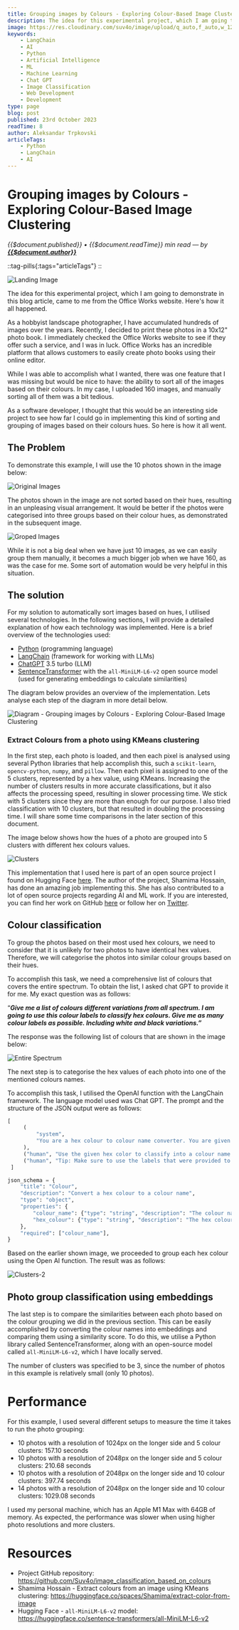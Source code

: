 ```yaml
---
title: Grouping images by Colours - Exploring Colour-Based Image Clustering
description: The idea for this experimental project, which I am going to demonstrate in this blog article, came to me from the Office Works website. Here's how it all happened. As a hobbyist landscape photographer, I have accumulated hundreds of images over the years. Recently, I decided to print these photos in a 10x12" photo book. I immediately checked the Office Works website to see if they offer such a service, and I was in luck. Office Works has an incredible platform that allows customers to easily create photo books using their online editor. While I was able to accomplish what I wanted, there was one feature that I was missing but would be nice to have the ability to sort all of the images based on their colours. In my case, I uploaded 160 images, and manually sorting all of them was a bit tedious.
image: https://res.cloudinary.com/suv4o/image/upload/q_auto,f_auto,w_1200,e_sharpen:100/v1697956564/blog/grouping-images-by-colours/ot79c0slnfykfnvy5i9e
keywords:
    - LangChain
    - AI
    - Python
    - Artificial Intelligence
    - ML
    - Machine Learning
    - Chat GPT
    - Image Classification
    - Web Development
    - Development
type: page
blog: post
published: 23rd October 2023
readTime: 8
author: Aleksandar Trpkovski
articleTags:
    - Python
    - LangChain
    - AI
---
```


# Grouping images by Colours - Exploring Colour-Based Image Clustering

_{{$document.published}} • {{$document.readTime}} min read — by **[{{$document.author}}](/)**_

::tag-pills{:tags="articleTags"}
::

![Landing Image](https://res.cloudinary.com/suv4o/image/upload/q_auto,f_auto,w_750,e_sharpen:100/v1697956564/blog/grouping-images-by-colours/ot79c0slnfykfnvy5i9e.jpg)

The idea for this experimental project, which I am going to demonstrate in this blog article, came to me from the Office Works website. Here's how it all happened.

As a hobbyist landscape photographer, I have accumulated hundreds of images over the years. Recently, I decided to print these photos in a 10x12" photo book. I immediately checked the Office Works website to see if they offer such a service, and I was in luck. Office Works has an incredible platform that allows customers to easily create photo books using their online editor.

While I was able to accomplish what I wanted, there was one feature that I was missing but would be nice to have: the ability to sort all of the images based on their colours. In my case, I uploaded 160 images, and manually sorting all of them was a bit tedious.

As a software developer, I thought that this would be an interesting side project to see how far I could go in implementing this kind of sorting and grouping of images based on their colours hues. So here is how it all went.

## The Problem

To demonstrate this example, I will use the 10 photos shown in the image below:

![Original Images](https://res.cloudinary.com/suv4o/image/upload/q_auto,f_auto,w_750,e_sharpen:100/v1697965697/blog/grouping-images-by-colours/knfc7u1v025fbbuycq2m)

The photos shown in the image are not sorted based on their hues, resulting in an unpleasing visual arrangement. It would be better if the photos were categorised into three groups based on their colour hues, as demonstrated in the subsequent image.

![Groped Images](https://res.cloudinary.com/suv4o/image/upload/q_auto,f_auto,w_750,e_sharpen:100/v1697965670/blog/grouping-images-by-colours/hpepiyqamctzegdz8ttn)

While it is not a big deal when we have just 10 images, as we can easily group them manually, it becomes a much bigger job when we have 160, as was the case for me. Some sort of automation would be very helpful in this situation.

## The solution

For my solution to automatically sort images based on hues, I utilised several technologies. In the following sections, I will provide a detailed explanation of how each technology was implemented. Here is a brief overview of the technologies used:

- [Python](https://www.python.org/) (programming language)
- [LangChain](https://www.langchain.com/) (framework for working with LLMs)
- [ChatGPT](https://chat.openai.com/) 3.5 turbo (LLM)
- [SentenceTransformer](https://www.sbert.net/) with the `all-MiniLM-L6-v2` open source model (used for generating embeddings to calculate similarities)

The diagram below provides an overview of the implementation. Lets analyse each step of the diagram in more detail below.

![Diagram - Grouping images by Colours - Exploring Colour-Based Image Clustering](https://res.cloudinary.com/suv4o/image/upload/q_auto,f_auto,w_750,e_sharpen:100/v1697966006/blog/grouping-images-by-colours/n0d2cdowobpbp6tbk1xb)

### Extract Colours from a photo using KMeans clustering

In the first step, each photo is loaded, and then each pixel is analysed using several Python libraries that help accomplish this, such a `scikit-learn`, `opencv-python`, `numpy`, and `pillow`. Then each pixel is assigned to one of the 5 clusters, represented by a hex value, using KMeans. Increasing the number of clusters results in more accurate classifications, but it also affects the processing speed, resulting in slower processing time. We stick with 5 clusters since they are more than enough for our purpose. I also tried classification with 10 clusters, but that resulted in doubling the processing time. I will share some time comparisons in the later section of this document.

The image below shows how the hues of a photo are grouped into 5 clusters with different hex colours values.

![Clusters](https://res.cloudinary.com/suv4o/image/upload/q_auto,f_auto,w_750,e_sharpen:100/v1697966134/blog/grouping-images-by-colours/mkubxeofuui2juhl3k0y)

This implementation that I used here is part of an open source project I found on Hugging Face [here](https://huggingface.co/spaces/Shamima/extract-color-from-image). The author of the project, Shamima Hossain, has done an amazing job implementing this. She has also contributed to a lot of open source projects regarding AI and ML work. If you are interested, you can find her work on GitHub [here](https://github.com/silvererudite) or follow her on [Twitter](https://twitter.com/ShamimaHossai13).

## Colour classification

To group the photos based on their most used hex colours, we need to consider that it is unlikely for two photos to have identical hex values. Therefore, we will categorise the photos into similar colour groups based on their hues.

To accomplish this task, we need a comprehensive list of colours that covers the entire spectrum. To obtain the list, I asked chat GPT to provide it for me. My exact question was as follows:

“**_Give me a list of colours different variations from all spectrum. I am going to use this colour labels to classify hex colours. Give me as many colour labels as possible. Including white and black variations.”_**

The response was the following list of colours that are shown in the image below:

![Entire Spectrum](https://res.cloudinary.com/suv4o/image/upload/q_auto,f_auto,w_750,e_sharpen:100/v1697966229/blog/grouping-images-by-colours/vtsor7rqjbxno6dux7gf)

The next step is to categorise the hex values of each photo into one of the mentioned colours names.

To accomplish this task, I utilised the OpenAI function with the LangChain framework. The language model used was Chat GPT. The prompt and the structure of the JSON output were as follows:

```python
[
     (
         "system",
         "You are a hex colour to colour name converter. You are given a hex colour and you must return the colour name. The hex colour must belong in one of the following descriptive colour labels: Red, Crimson, Scarlet, Vermilion, Maroon, Rose, Pink, Magenta, Fuchsia, Purple, Lavender, Indigo, Blue, Navy, Azure, Cyan, Teal, Turquoise, Green, Emerald, Lime, Chartreuse, Olive, Yellow, Gold, Amber, Orange, Peach, Apricot, Brown, Sienna, Chocolate, Tan, Beige, Khaki, Gray, Silver, Charcoal, White, Ivory, Cream, Pearl, Platinum, Jet Black, Onyx Black",
     ),
     ("human", "Use the given hex color to classify into a colour name: {input}"),
     ("human", "Tip: Make sure to use the labels that were provided to classify the colour."),
 ]

json_schema = {
    "title": "Colour",
    "description": "Convert a hex colour to a colour name",
    "type": "object",
    "properties": {
        "colour_name": {"type": "string", "description": "The colour name"},
        "hex_colour": {"type": "string", "description": "The hex colour"},
    },
    "required": ["colour_name"],
}
```

Based on the earlier shown image, we proceeded to group each hex colour using the Open AI function. The result was as follows:

![Clusters-2](https://res.cloudinary.com/suv4o/image/upload/q_auto,f_auto,w_750,e_sharpen:100/v1697966349/blog/grouping-images-by-colours/gwpg8rwo4x9gutthnucr)

## Photo group classification using embeddings

The last step is to compare the similarities between each photo based on the colour grouping we did in the previous section. This can be easily accomplished by converting the colour names into embeddings and comparing them using a similarity score. To do this, we utilise a Python library called SentenceTransformer, along with an open-source model called `all-MiniLM-L6-v2`, which I have locally served.

The number of clusters was specified to be 3, since the number of photos in this example is relatively small (only 10 photos).

# Performance

For this example, I used several different setups to measure the time it takes to run the photo grouping:

- 10 photos with a resolution of 1024px on the longer side and 5 colour clusters: 157.10 seconds
- 10 photos with a resolution of 2048px on the longer side and 5 colour clusters: 210.68 seconds
- 10 photos with a resolution of 2048px on the longer side and 10 colour clusters: 397.74 seconds
- 14 photos with a resolution of 2048px on the longer side and 10 colour clusters: 1029.08 seconds

I used my personal machine, which has an Apple M1 Max with 64GB of memory. As expected, the performance was slower when using higher photo resolutions and more clusters.

# Resources

- Project GitHub repository: https://github.com/Suv4o/image_classification_based_on_colours
- Shamima Hossain - Extract colours from an image using KMeans clustering: https://huggingface.co/spaces/Shamima/extract-color-from-image
- Hugging Face - `all-MiniLM-L6-v2` model: https://huggingface.co/sentence-transformers/all-MiniLM-L6-v2
